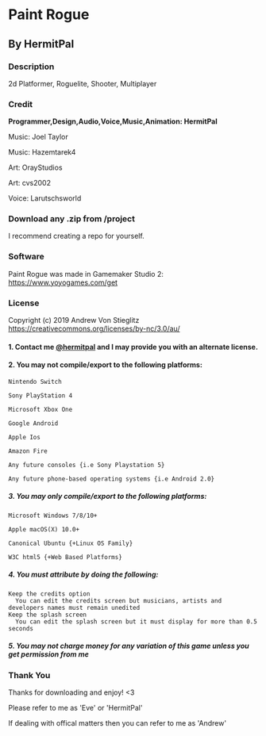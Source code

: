 # Paint Rogue
## By HermitPal

### Description
2d Platformer, Roguelite, Shooter, Multiplayer

### Credit
**Programmer,Design,Audio,Voice,Music,Animation: HermitPal** 

Music: Joel Taylor

Music: Hazemtarek4

Art: OrayStudios

Art: cvs2002

Voice: Larutschsworld 

### Download any .zip from /project

I recommend creating a repo for yourself. 

### Software

Paint Rogue was made in Gamemaker Studio 2: https://www.yoyogames.com/get

### License

Copyright (c) 2019 Andrew Von Stieglitz
https://creativecommons.org/licenses/by-nc/3.0/au/

#### 1. Contact me [@hermitpal](https://twitter.com/HermitPal) and I may provide you with an alternate license.
#### 2. You may not compile/export to the following platforms:
    Nintendo Switch
    
    Sony PlayStation 4
    
    Microsoft Xbox One
    
    Google Android 
    
    Apple Ios
    
    Amazon Fire
    
    Any future consoles {i.e Sony Playstation 5}
    
    Any future phone-based operating systems {i.e Android 2.0}
    
##### 3. You may only compile/export to the following platforms:
    Microsoft Windows 7/8/10+
    
    Apple macOS(X) 10.0+
    
    Canonical Ubuntu {+Linux OS Family}
    
    W3C html5 {+Web Based Platforms}
    
##### 4. You must attribute by doing the following:
    Keep the credits option
      You can edit the credits screen but musicians, artists and developers names must remain unedited
    Keep the splash screen
      You can edit the splash screen but it must display for more than 0.5 seconds
      
##### 5. You may not charge money for any variation of this game unless you get permission from me

### Thank You ###
Thanks for downloading and enjoy! <3

Please refer to me as 'Eve' or 'HermitPal'

If dealing with offical matters then you can refer to me as 'Andrew'
